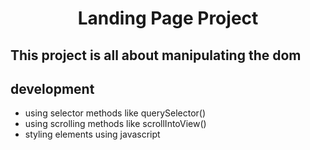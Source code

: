 <h1 align="center">Landing Page Project</h1>
           
## This project is all about manipulating the dom

## development
- using selector methods like querySelector()
- using scrolling methods like scrollIntoView()
- styling elements using javascript 

 
